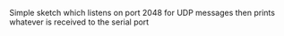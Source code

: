 Simple sketch which listens on port 2048 for UDP messages then prints whatever is received to the serial port
